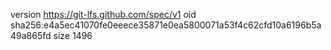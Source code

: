 version https://git-lfs.github.com/spec/v1
oid sha256:e4a5ec41070fe0eeece35871e0ea5800071a53f4c62cfd10a6196b5a49a865fd
size 1496
